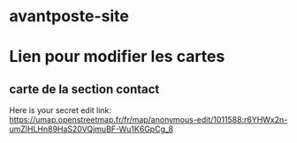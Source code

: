 # avantposte-site


# Lien pour modifier les cartes

## carte de la section contact
Here is your secret edit link: https://umap.openstreetmap.fr/fr/map/anonymous-edit/1011588:r6YHWx2n-umZlHLHn89HaS20VQjmuBF-Wu1K6GpCg_8